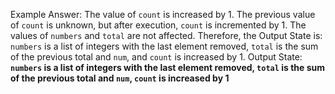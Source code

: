 Example Answer:
The value of `count` is increased by 1. The previous value of `count` is unknown, but after execution, `count` is incremented by 1. The values of `numbers` and `total` are not affected. Therefore, the Output State is: `numbers` is a list of integers with the last element removed, `total` is the sum of the previous total and `num`, and `count` is increased by 1.
Output State: **`numbers` is a list of integers with the last element removed, `total` is the sum of the previous total and `num`, `count` is increased by 1**
